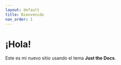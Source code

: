 ```yaml
---
layout: default
title: Bienvenido
nav_order: 1
---
```


# ¡Hola!

Este es mi nuevo sitio usando el tema **Just the Docs**.
